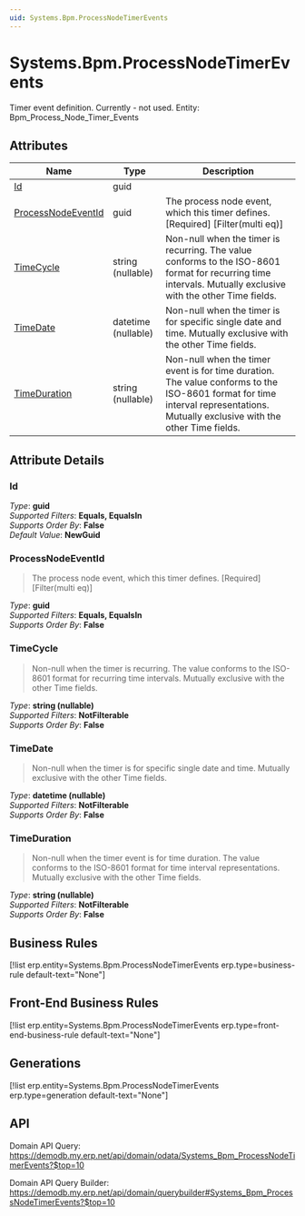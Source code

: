 ```yaml
---
uid: Systems.Bpm.ProcessNodeTimerEvents
---
```

# Systems.Bpm.ProcessNodeTimerEvents

Timer event definition. Currently - not used. Entity: Bpm_Process_Node_Timer_Events

## Attributes

| Name | Type | Description |
| ---- | ---- | --- |
| [Id](Systems.Bpm.ProcessNodeTimerEvents.md#Id) | guid |  
| [ProcessNodeEventId](Systems.Bpm.ProcessNodeTimerEvents.md#ProcessNodeEventId) | guid | The process node event, which this timer defines. [Required] [Filter(multi eq)] 
| [TimeCycle](Systems.Bpm.ProcessNodeTimerEvents.md#TimeCycle) | string (nullable) | Non-null when the timer is recurring. The value conforms to the ISO-8601 format for recurring time intervals. Mutually exclusive with the other Time fields. 
| [TimeDate](Systems.Bpm.ProcessNodeTimerEvents.md#TimeDate) | datetime (nullable) | Non-null when the timer is for specific single date and time. Mutually exclusive with the other Time fields. 
| [TimeDuration](Systems.Bpm.ProcessNodeTimerEvents.md#TimeDuration) | string (nullable) | Non-null when the timer event is for time duration. The value conforms to the ISO-8601 format for time interval representations. Mutually exclusive with the other Time fields. 


## Attribute Details

### Id

_Type_: **guid**  
_Supported Filters_: **Equals, EqualsIn**  
_Supports Order By_: **False**  
_Default Value_: **NewGuid**  

### ProcessNodeEventId

> The process node event, which this timer defines. [Required] [Filter(multi eq)]

_Type_: **guid**  
_Supported Filters_: **Equals, EqualsIn**  
_Supports Order By_: **False**  

### TimeCycle

> Non-null when the timer is recurring. The value conforms to the ISO-8601 format for recurring time intervals. Mutually exclusive with the other Time fields.

_Type_: **string (nullable)**  
_Supported Filters_: **NotFilterable**  
_Supports Order By_: **False**  

### TimeDate

> Non-null when the timer is for specific single date and time. Mutually exclusive with the other Time fields.

_Type_: **datetime (nullable)**  
_Supported Filters_: **NotFilterable**  
_Supports Order By_: **False**  

### TimeDuration

> Non-null when the timer event is for time duration. The value conforms to the ISO-8601 format for time interval representations. Mutually exclusive with the other Time fields.

_Type_: **string (nullable)**  
_Supported Filters_: **NotFilterable**  
_Supports Order By_: **False**  



## Business Rules

[!list erp.entity=Systems.Bpm.ProcessNodeTimerEvents erp.type=business-rule default-text="None"]

## Front-End Business Rules

[!list erp.entity=Systems.Bpm.ProcessNodeTimerEvents erp.type=front-end-business-rule default-text="None"]

## Generations

[!list erp.entity=Systems.Bpm.ProcessNodeTimerEvents erp.type=generation default-text="None"]

## API

Domain API Query:
<https://demodb.my.erp.net/api/domain/odata/Systems_Bpm_ProcessNodeTimerEvents?$top=10>

Domain API Query Builder:
<https://demodb.my.erp.net/api/domain/querybuilder#Systems_Bpm_ProcessNodeTimerEvents?$top=10>

